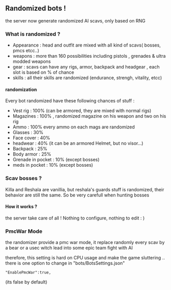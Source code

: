 
## Randomized bots !
the server now generate randomized AI scavs, only based on RNG


### What is randomized ?
 
- Appearance : head and outfit are mixed with all kind of scavs( bosses, pmcs etcc..)
- weapons : more than 160 possibilities including pistols , grenades & ultra modded weapons
- gear : scavs can have any rigs, armor, backpack and headgear , each slot is based on % of chance
- skills : all their skills are randomized (endurance, strengh, vitality, etcc)

####  randomization 
Every bot randomized have these following chances of stuff :

- Vest rig : 100% (can be armored, they are mixed with normal rigs)
- Magazines : 100% , randomized magazine on his weapon and two on his rig
- Ammo : 100% every ammo on each mags are randomized
- Glasses : 30%
- Face cover : 40%
- headwear : 40% (it can be an armored Helmet, but no visor...)
- Backpack : 25%
- Body armor : 25% 
- Grenade in pocket : 10% (except bosses)
- meds in pocket : 10% (except bosses)

### Scav bosses ?
Killa and Reshala are vanillia, but reshala's guards stuff is randomized, their behavior are still the same. So be very carefull when hunting bosses

#### How it works ?
the server take care of all !  Nothing to configure, nothing to edit : )


### PmcWar Mode
the randomizer provide a pmc war mode, it replace randomly every scav by a bear or a usec
witch lead into some epic team fight with AI

therefore, this setting is hard on CPU usage and make the game sluttering ..
there is one option to change in "bots/BotsSettings.json"

    "EnablePmcWar":true,
(its false by default)
